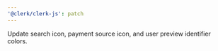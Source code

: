 ```yaml
---
'@clerk/clerk-js': patch
---
```


Update search icon, payment source icon, and user preview identifier colors.
